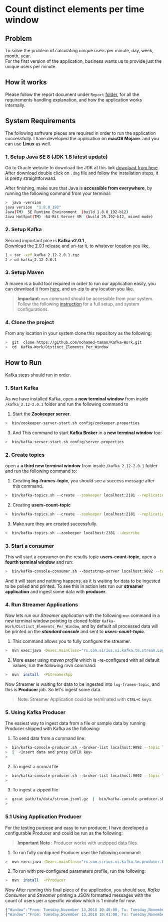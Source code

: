 # Count distinct elements per time window  
## Problem  
To solve the problem of calculating unique users per minute, day, week, month, year.  
For the first version of the application, business wants us to provide just the unique users per minute.  
## How it works  
Please follow the report document under `Report`  [folder,](https://github.com/mohamed-taman/Kafka-Work/tree/master/Distinct_Elements_Per_Window/Report) for all the requirements handling explanation, and how the application works internally.  
## System Requirements 
The following software pieces are required in order to run the application successfully. I have developed the application on **macOS Mojave**. and you can use **Linux** as well. 
### 1. Setup Java SE 8 (JDK 1.8 latest update)  
Go to Oracle website to download the JDK at this link [download from here](https://www.oracle.com/technetwork/java/javase/downloads/jdk8-downloads-2133151.html).  
After download double click on `.dmg` file and follow the installation steps, it is pretty straightforward.
 
After finishing, make sure that Java is **accessible from everywhere**, by running the following command from your terminal:  
```bash 
>  java -version  
java version  "1.8.0_192"  
Java(TM)  SE Runtime Environment  (build 1.8.0_192-b12)  
Java HotSpot(TM)  64-Bit Server VM  (build 25.192-b12, mixed mode)  
```  
### 2. Setup Kafka  
Second important pice is **Kafka v2.0.1** ,  
[Download](https://www.apache.org/dyn/closer.cgi?path=/kafka/2.0.1/kafka_2.12-2.0.1.tgz  "Kafka downloads") the 2.0.1 release and un-tar it, to whatever location you like.  
```  bash  
1 > tar -xzf kafka_2.12-2.0.1.tgz  
2 > cd kafka_2.12-2.0.1  
```  
### 3. Setup Maven  
A maven is a build tool required in order to run our application easily, you can download it from [here](https://www-us.apache.org/dist/maven/maven-3/3.6.0/binaries/apache-maven-3.6.0-bin.zip), and  un-zip  to any location you like.  
>  **Important:**  `mvn` command should be accessible from your system. 
Follow the following [instruction](https://maven.apache.org/install.html) for a full setup, and system configurations.  
### 4. Clone the project  
From any location in your system clone this repository as the following:  
```bash 
>  git  clone https://github.com/mohamed-taman/Kafka-Work.git  
>  cd  Kafka-Work/Distinct_Elements_Per_Window  
```  
## How to Run  
Kafka steps should run in order.  
### 1. Start Kafka  
As we have installed Kafka, open a **new terminal window** from inside `/kafka_2.12-2.0.1` folder and run the following command to  
1. Start the **Zookeeper server**.  
```bash  
>  bin/zookeeper-server-start.sh config/zookeeper.properties  
```  
3. And This command to start **Kafka Broker** in a **new terminal window** too: 
```bash  
>  bin/kafka-server-start.sh config/server.properties  
```  
### 2. Create topics  
open a **a third new terminal window** from inside `/kafka_2.12-2.0.1` folder and run the following command to:  
1. Creating **log-frames-topic**, you should see a success message after this command.  
```bash  
>  bin/kafka-topics.sh --create --zookeeper localhost:2181 --replication-factor 1 --partitions 1 --topic log-frames-topic  
```  
2. Creating **users-count-topic**  
```bash  
>  bin/kafka-topics.sh --create --zookeeper localhost:2181 --replication-factor 1 --partitions 1 --topic users-count-topic  
```  
3. Make sure they are created successfully.  
```bash  
>  bin/kafka-topics.sh --zookeeper localhost:2181 --describe  
```  
### 3. Start a consumer  
This will start a consumer on the results topic **users-count-topic**, open a **fourth terminal window** and run:  
```bash  
>  bin/kafka-console-consumer.sh --bootstrap-server localhost:9092 --topic users-count-topic --from-beginning  
```  
And it will start and nothing happens, as it is waiting for data to be ingested to be polled and printed. To see this in action lets run our **streamer application** and ingest some data with **producer**.  
### 4. Run Streamer Applications  
Now lets run our *Streamer application* with the following `mvn` command in a new terminal window pointing to cloned folder `Kafka-Work/Distinct_Elements_Per_Window`, and by default all processed data will be printed on the ***standard console*** and sent to ***users-count-topic***.  
1. This command allows you to fully configure the streamer.  
```bash  
>  mvn exec:java -Dexec.mainClass="rs.com.sirius.xi.kafka.tm.stream.LogFrameStreamer"  -Dexec.args="--reset --port;9092 --host;localhost --inTopic;log-frames-topic --outTopic;users-count-topic --printToConsole;true --printToTopic;true"  
```  
2. More easer using *maven profile* which is -re-configured with all default values, run the following  mvn  command:  
```bash  
>  mvn  install  -PStreamerApp  
```  
Now Streamer is waiting for data to be ingested into `log-frames-topic`, and this is **Producer** job. So let's ingest some data.  
> Note: Streamer Application could be terminated with **`CTRL+C`** keys.  
### 5. Using Kafka Producer  
The easiest way to ingest data from a file or sample data by running Producer shipped with Kafka as the following:  
1. To send data from a command line:  
```bash  
>  bin/kafka-console-producer.sh --broker-list localhost:9092 --topic log-frames-topic  
>  |  <Insert data and press ENTER key>  
>  
```  
2. To ingest a normal file  
```bash  
>  bin/kafka-console-producer.sh --broker-list localhost:9092 --topic log-frames-topic  <  path/to/data/DataExample.json  
>  
```  
3. To ingest a zipped file  
```bash  
>  gzcat path/to/data/stream.jsonl.gz  |  bin/kafka-console-producer.sh --broker-list localhost:9092 --topic log-frames-topic  
>  
```  
### 5.1 Using Application Producer  
For the testing purpose and easy to run producer, I have developed a configurable Producer and could be run as the following:  
>**Important Note** :  Producer works with unzipped data files.  
1. To run fully configured Producer user the following command:  
```bash  
>  mvn exec:java -Dexec.mainClass="rs.com.sirius.xi.kafka.tm.producer.Producer"  -Dexec.args="--file;'path/to/data/Sample.txt' --port;9092 --host;localhost --topic;'log-frames-topic'"  
```  
2. To run with pre-configured parameters profile, run the following:  
```bash  
>  mvn  install  -PProducer  
```  
Now After running this final piece of the application, you should see, *Kafka Consumer* and *Streamer* printing a JSON formatted messages with  the count of users per a specific window which is 1 minute for now.  
```javascript  
{"Window":"From: Tuesday,November 13,2018 10:40:00, To: Tuesday,November 13,2018 10:41:00","users":23}
{"Window":"From: Tuesday,November 13,2018 10:41:00, To: Tuesday,November 13,2018 10:42:00","users":27}  
```
